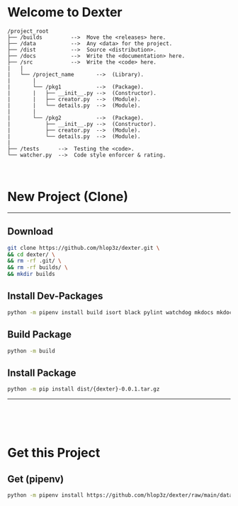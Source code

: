 # Welcome to Dexter
```
/project_root
├── /builds         -->  Move the <releases> here.
├── /data           -->  Any <data> for the project.
├── /dist           -->  Source <distribution>.
├── /docs           -->  Write the <documentation> here.
├── /src            -->  Write the <code> here.
|   |
|   └── /project_name       -->  (Library).
|       |
|       └── /pkg1           -->  (Package).
|       |   ├── __init__.py -->  (Constructor).
|       |   ├── creator.py  -->  (Module).
|       |   └── details.py  -->  (Module).
|       |
|       └── /pkg2           -->  (Package).
|           ├── __init__.py -->  (Constructor).
|           ├── creator.py  -->  (Module).
|           └── details.py  -->  (Module).
|
├── /tests      -->  Testing the <code>.
└── watcher.py  -->  Code style enforcer & rating.
```

<br />

# New Project (**Clone**)
---

## Download
```sh
git clone https://github.com/hlop3z/dexter.git \
&& cd dexter/ \
&& rm -rf .git/ \
&& rm -rf builds/ \
&& mkdir builds
```

## Install **Dev-Packages**
```sh
python -m pipenv install build isort black pylint watchdog mkdocs mkdocs-material --dev --pre
```

## Build **Package**
```sh
python -m build
```

## Install **Package**
```sh
python -m pip install dist/{dexter}-0.0.1.tar.gz
```
---

<br /><br /><br />
# Get this Project

## Get (**pipenv**)
```sh
python -m pipenv install https://github.com/hlop3z/dexter/raw/main/data/builds/dexter-0.0.1.tar.gz
```